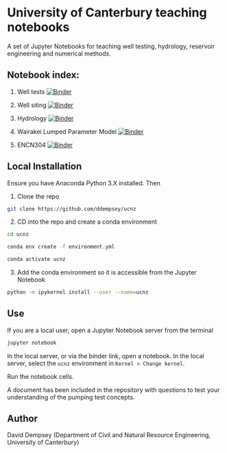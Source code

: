 # University of Canterbury teaching notebooks
A set of Jupyter Notebooks for teaching well testing, hydrology, reservoir engineering and numerical methods.

## Notebook index:

1. Well tests [![Binder](https://mybinder.org/badge_logo.svg)](https://mybinder.org/v2/gh/ddempsey/ucnz/HEAD?filepath=well_test.ipynb)

2. Well siting [![Binder](https://mybinder.org/badge_logo.svg)](https://mybinder.org/v2/gh/ddempsey/ucnz/HEAD?filepath=well_siting.ipynb)

3. Hydrology [![Binder](https://mybinder.org/badge_logo.svg)](https://mybinder.org/v2/gh/ddempsey/ucnz/HEAD?filepath=hydrology.ipynb)

4. Wairakei Lumped Parameter Model [![Binder](https://mybinder.org/badge_logo.svg)](https://mybinder.org/v2/gh/ddempsey/ucnz/HEAD?filepath=wairakei.ipynb)

5. ENCN304 [![Binder](https://mybinder.org/badge_logo.svg)](https://mybinder.org/v2/gh/ddempsey/ucnz/HEAD?filepath=encn304.ipynb)

## Local Installation

Ensure you have Anaconda Python 3.X installed. Then

1. Clone the repo

```bash
git clone https://github.com/ddempsey/ucnz
```

2. CD into the repo and create a conda environment

```bash
cd ucnz

conda env create -f environment.yml

conda activate ucnz
```

3. Add the conda environment so it is accessible from the Jupyter Notebook

```bash
python -m ipykernel install --user --name=ucnz
```

## Use

If you are a local user, open a Jupyter Notebook server from the terminal

```bash
jupyter notebook
```

In the local server, or via the binder link, open a notebook. In the local server, select the `ucnz` environment in `Kernel > Change kernel`.

Run the notebook cells.

A document has been included in the repository with questions to test your understanding of the pumping test concepts.

## Author

David Dempsey (Department of Civil and Natural Resource Engineering, University of Canterbury)
